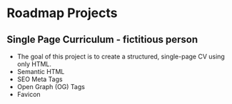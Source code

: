 # Roadmap Projects
## Single Page Curriculum - fictitious person
- The goal of this project is to create a structured, single-page CV using only HTML.
- Semantic HTML
- SEO Meta Tags
- Open Graph (OG) Tags
- Favicon
